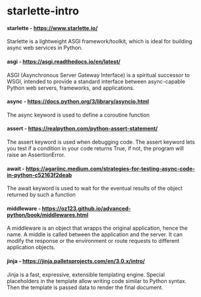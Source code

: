 # starlette-intro

####  starlette - https://www.starlette.io/
Starlette is a lightweight ASGI framework/toolkit, which is ideal for building async web services in Python.

####  asgi - https://asgi.readthedocs.io/en/latest/
ASGI (Asynchronous Server Gateway Interface) is a spiritual successor to WSGI, intended to provide a standard interface between async-capable Python web servers, frameworks, and applications.

####  async - https://docs.python.org/3/library/asyncio.html
The async keyword is used to define a coroutine function

####  assert - https://realpython.com/python-assert-statement/
The assert keyword is used when debugging code. The assert keyword lets you test if a condition in your code returns True, if not, the program will raise an AssertionError.

####  await - https://agariinc.medium.com/strategies-for-testing-async-code-in-python-c52163f2deab
The await keyword is used to wait for the eventual results of the object returned by such a function

####  middleware - https://oz123.github.io/advanced-python/book/middlewares.html
A middleware is an object that wrapps the original application, hence the name. A middle is called between the application and the server. It can modify the response or the environment or route requests to different application objects.

####  jinja - https://jinja.palletsprojects.com/en/3.0.x/intro/
Jinja is a fast, expressive, extensible templating engine. Special placeholders in the template allow writing code similar to Python syntax. Then the template is passed data to render the final document.